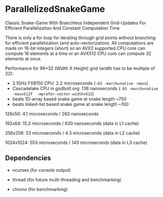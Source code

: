 # ParallelizedSnakeGame
Classic Snake-Game With Branchless Independent Grid-Updates For Efficient Parallelization And Constant Computation Time

There is only a for loop for iterating through grid points without branching for efficient parallelization (and auto-vectorization). All computations are made on 16-bit integers (short) so an AVX2 supported CPU core can compute 16 elements at a time or an AVX512 CPU core can compute 32 elements at once.

Performance for 96*32 (Width X Height) grid (width has to be multiple of 32):

- 2.1GHz FX8150 CPU: 2.2 microseconds  (```-O3 -march=native -mavx```)
- Cascadelake CPU in godbolt.org: 138 nanoseconds (```-O3 -march=native -mavx512f  -mprefer-vector-width=512```)
- beats 1D-array based snake game at snake length ~750
- beats linked-list based snake game at snake length ~100

128x50: 4.1 microseconds / 283 nanoseconds

192x64: 15.2 microseconds / 630 nanoseconds (data in L1 cache)

256x256: 53 microseconds / 4.3 microseconds (data in L2 cache)

1024x1024: 553 microseconds / 143 microseconds (data in L3 cache)

## Dependencies

- ncurses (for console output)

- thread (for future multi-threading and benchmarking)

- chrono (for benchmarking)
